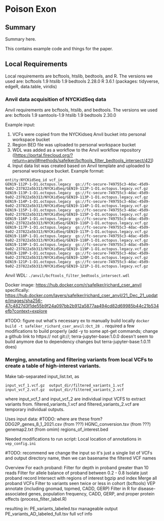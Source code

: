 # Poison Exon

## Summary
Summary here.

This contains example code and things for the paper.

## Local Requirements
Local requirements are bcftools, htslib, bedtools, and R. The versions we used are:
bcftools 1.9
htslib 1.9
bedtools 2.28.0
R 3.6.1 (packages: tidyverse, edgeR, data.table, viridis)

### Anvil data acquisition of NYCKidSeq data
Anvil requirements are bcftools, htslib, and bedtools. The versions we used are:
bcftools 1.9
samtools-1.9
htslib 1.9
bedtools 2.30.0

Example input:
1. VCFs were copied from the NYCKidseq Anvil bucket into personal workspace bucket
2. Region BED file was uploaded to personal workspace bucket
3. WDL was added as a workflow to the Anvil workflow repository ([https://portal.firecloud.org/?return=anvil#methods/safelker/bcftools_filter_bedtools_intersect/42])
4. Input data list was created based on Anvil template and uploaded to personal workspace bucket. Example format:

```
entity:NYCKidSeq_id	vcf_in
GEN19-112P-1-D1.octopus.legacy	gs://fc-secure-749755c3-4dac-45d9-9a02-237822a5b313/NYCKidSeq/GEN19-112P-1-D1.octopus.legacy.vcf.gz
GEN19-113P-1-D1.octopus.legacy	gs://fc-secure-749755c3-4dac-45d9-9a02-237822a5b313/NYCKidSeq/GEN19-113P-1-D1.octopus.legacy.vcf.gz
GEN19-114P-1-D1.octopus.legacy	gs://fc-secure-749755c3-4dac-45d9-9a02-237822a5b313/NYCKidSeq/GEN19-114P-1-D1.octopus.legacy.vcf.gz
GEN19-115P-1-D1.octopus.legacy	gs://fc-secure-749755c3-4dac-45d9-9a02-237822a5b313/NYCKidSeq/GEN19-115P-1-D1.octopus.legacy.vcf.gz
GEN19-116P-1-D1.octopus.legacy	gs://fc-secure-749755c3-4dac-45d9-9a02-237822a5b313/NYCKidSeq/GEN19-116P-1-D1.octopus.legacy.vcf.gz
GEN19-117P-1-D1.octopus.legacy	gs://fc-secure-749755c3-4dac-45d9-9a02-237822a5b313/NYCKidSeq/GEN19-117P-1-D1.octopus.legacy.vcf.gz
GEN19-118P-1-D1.octopus.legacy	gs://fc-secure-749755c3-4dac-45d9-9a02-237822a5b313/NYCKidSeq/GEN19-118P-1-D1.octopus.legacy.vcf.gz
GEN19-119P-1-D1.octopus.legacy	gs://fc-secure-749755c3-4dac-45d9-9a02-237822a5b313/NYCKidSeq/GEN19-119P-1-D1.octopus.legacy.vcf.gz
GEN19-120P-1-D1.octopus.legacy	gs://fc-secure-749755c3-4dac-45d9-9a02-237822a5b313/NYCKidSeq/GEN19-120P-1-D1.octopus.legacy.vcf.gz
GEN19-121P-1-D1.octopus.legacy	gs://fc-secure-749755c3-4dac-45d9-9a02-237822a5b313/NYCKidSeq/GEN19-121P-1-D1.octopus.legacy.vcf.gz
```


Anvil WDL:
`./anvil/bcftools_filter_bedtools_intersect.wdl`

Docker image:
https://hub.docker.com/r/safelker/richard_cser_anvil
specifically:
https://hub.docker.com/layers/safelker/richard_cser_anvil/21_Dec_21_update/images/sha256-47c4827d3f1de55b9f24a097bb2b912a5877aa494cd82d69985b44c21b534efb?context=explore

#TODO: figure out what's necessary
ex to manually build locally `docker build -t safelker_richard_cser_anvil:Oct_28 .` required a few modifications to build properly (add -y to some apt-get commands; change a github link to https:// not git://; terra-jupyter-base:1.0.0 doesn't seem to build anymore due to dependency changes but terra-jupyter-base:1.0.11 does)

### Merging, annotating and filtering variants from local VCFs to create a table of high-interest variants.
Make tab-separated input_list.txt, as
```
input_vcf_1.vcf.gz  output_dir/filtered_variants_1.vcf
input_vcf_2.vcf.gz  output_dir/filtered_variants_2.vcf
```
where input_vcf_1 and input_vcf_2 are individual input VCFS to extract variants from.
filtered_variants_1.vcf and filtered_variants_2.vcf are temporary individual outputs.


Uses input data:
#TODO: where are these from?
DDG2P_genes_8_1_2021.csv (from ???)
HGNC_conversion.tsv (from ???)
genemap2.txt (from omim)
regions_of_interest.bed


Needed modifications to run script:
Local location of annotations in `vep_config.ini`



#TODO: recommend we change the input so it's just a single list of VCFs and output directory name, then we can basename the filtered VCF names

Overview
For each proband:
   Filter for depth in proband greater than 10 reads
   Filter for allele balance of proband between 0.2 - 0.8
   Isolate just proband record
   Intersect with regions of interest
   bgzip and index
Merge all proband VCFs
Filter to variants seen twice or less in cohort (bcftools)
VEP annotate (including gnomad, topmed, CADD, GERP)
Filter in R for disease-associated genes, population frequency, CADD, GERP, and proper protein effects (process_filter_label.R)

resulting in:
PE_variants_labeled.tsv manageable output
PE_variants_AD_labeled_full.tsv full vcf info

